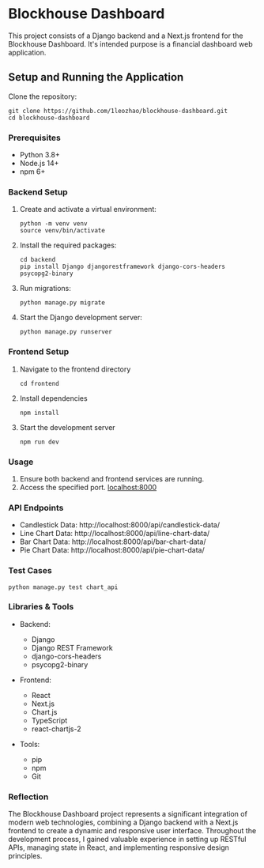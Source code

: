 # Blockhouse Dashboard

This project consists of a Django backend and a Next.js frontend for the Blockhouse Dashboard. It's intended purpose is a financial dashboard web application.

## Setup and Running the Application

Clone the repository:
   ```
   git clone https://github.com/1leozhao/blockhouse-dashboard.git
   cd blockhouse-dashboard
   ```

### Prerequisites

- Python 3.8+
- Node.js 14+
- npm 6+

### Backend Setup

1. Create and activate a virtual environment:
   ```
   python -m venv venv
   source venv/bin/activate
   ```

2. Install the required packages:
   ```
   cd backend
   pip install Django djangorestframework django-cors-headers psycopg2-binary
   ```

3. Run migrations:
   ```
   python manage.py migrate
   ```

4. Start the Django development server:
   ```
   python manage.py runserver
   ```

### Frontend Setup

   1. Navigate to the frontend directory
      ```
      cd frontend
      ```

   2. Install dependencies
      ```
      npm install
      ```
      
   3. Start the development server
      ```
      npm run dev
      ```
      
### Usage

1. Ensure both backend and frontend services are running.
2. Access the specified port. [localhost:8000](http://localhost:8000/)

### API Endpoints
- Candlestick Data: http://localhost:8000/api/candlestick-data/
- Line Chart Data: http://localhost:8000/api/line-chart-data/
- Bar Chart Data: http://localhost:8000/api/bar-chart-data/
- Pie Chart Data: http://localhost:8000/api/pie-chart-data/

### Test Cases
```
python manage.py test chart_api
```

### Libraries & Tools
- Backend:
   - Django
   - Django REST Framework
   - django-cors-headers
   - psycopg2-binary

- Frontend:
   - React
   - Next.js
   - Chart.js
   - TypeScript
   - react-chartjs-2

- Tools:
   - pip
   - npm
   - Git

### Reflection

The Blockhouse Dashboard project represents a significant integration of modern web technologies, combining a Django backend with a Next.js frontend to create a dynamic and responsive user interface. Throughout the development process, I gained valuable experience in setting up RESTful APIs, managing state in React, and implementing responsive design principles.
